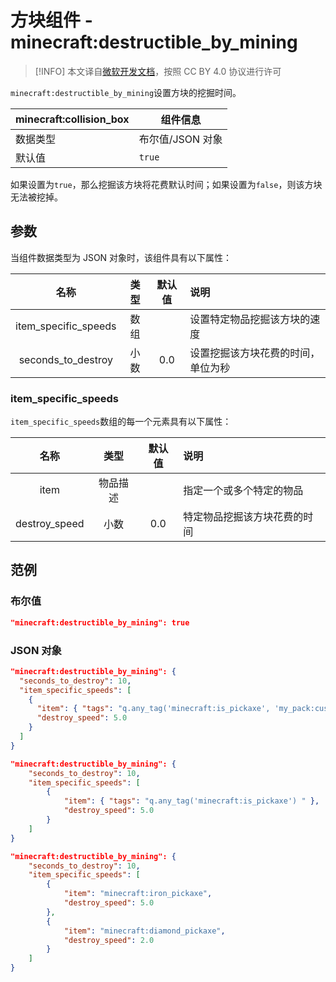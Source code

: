 # 方块组件 - minecraft:destructible_by_mining

> [!INFO]
> 本文译自[微软开发文档](https://learn.microsoft.com/en-us/minecraft/creator/)，按照 CC BY 4.0 协议进行许可

`minecraft:destructible_by_mining`设置方块的挖掘时间。

| minecraft:collision_box | 组件信息         |
| ----------------------- | ---------------- |
| 数据类型                | 布尔值/JSON 对象 |
| 默认值                  | `true`           |

如果设置为`true`，那么挖掘该方块将花费默认时间；如果设置为`false`，则该方块无法被挖掉。

## 参数

当组件数据类型为 JSON 对象时，该组件具有以下属性：

|         名称         | 类型 | 默认值 | 说明                               |
| :------------------: | :--: | :----: | :--------------------------------- |
| item_specific_speeds | 数组 |        | 设置特定物品挖掘该方块的速度       |
|  seconds_to_destroy  | 小数 |  0.0   | 设置挖掘该方块花费的时间，单位为秒 |

### item_specific_speeds <Badge type="tip" text="^1.21.50" />

`item_specific_speeds`数组的每一个元素具有以下属性：

|     名称      |   类型   | 默认值 | 说明                         |
| :-----------: | :------: | :----: | :--------------------------- |
|     item      | 物品描述 |        | 指定一个或多个特定的物品     |
| destroy_speed |   小数   |  0.0   | 特定物品挖掘该方块花费的时间 |

## 范例

### 布尔值

```json
"minecraft:destructible_by_mining": true
```

### JSON 对象

```json
"minecraft:destructible_by_mining": {
  "seconds_to_destroy": 10,
  "item_specific_speeds": [
    {
      "item": { "tags": "q.any_tag('minecraft:is_pickaxe', 'my_pack:custom_tool') " },
      "destroy_speed": 5.0
    }
  ]
}
```

```json
"minecraft:destructible_by_mining": {
	"seconds_to_destroy": 10,
	"item_specific_speeds": [
		{
			"item": { "tags": "q.any_tag('minecraft:is_pickaxe') " },
			"destroy_speed": 5.0
		}
	]
}
```

```json
"minecraft:destructible_by_mining": {
	"seconds_to_destroy": 10,
	"item_specific_speeds": [
		{
			"item": "minecraft:iron_pickaxe",
			"destroy_speed": 5.0
		},
		{
			"item": "minecraft:diamond_pickaxe",
			"destroy_speed": 2.0
		}
	]
}
```
